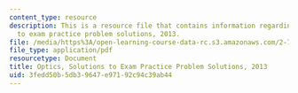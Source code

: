 ```yaml
---
content_type: resource
description: This is a resource file that contains information regarding optics solutions
  to exam practice problem solutions, 2013.
file: /media/https%3A/open-learning-course-data-rc.s3.amazonaws.com/2-71-optics-spring-2014/3fedd50b5db39647e97192c94c39ab44_MIT2_71S14_s13_PracPr_Sol.pdf
file_type: application/pdf
resourcetype: Document
title: Optics, Solutions to Exam Practice Problem Solutions, 2013
uid: 3fedd50b-5db3-9647-e971-92c94c39ab44
---
```

